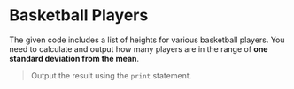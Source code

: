 # Basketball Players

The given code includes a list of heights for various basketball players.
You need to calculate and output how many players are in the range of **one standard deviation from the mean**.

>Output the result using the `print` statement.